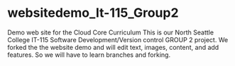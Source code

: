 # websitedemo_It-115_Group2
Demo web site for the Cloud Core Curriculum
This is our North Seattle College IT-115 Software Development/Version control GROUP 2 project. 
We forked the the website demo and will edit text, images, content, and add features.
So we will have to learn branches and forking.
